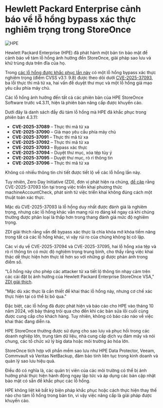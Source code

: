 # Hewlett Packard Enterprise cảnh báo về lỗ hổng bypass xác thực nghiêm trọng trong StoreOnce

![HPE](https://www.bleepstatic.com/content/hl-images/2021/05/27/HPE-headpic.jpg)

Hewlett Packard Enterprise (HPE) đã phát hành một bản tin bảo mật để cảnh báo về tám lỗ hổng ảnh hưởng đến StoreOnce, giải pháp sao lưu và khử trùng dựa trên đĩa của họ.

Trong [các lỗ hổng được khắc phục lần này](http://support.hpe.com/hpesc/public/docDisplay?docId=hpesbst04847en%5Fus&docLocale=en%5FUS) có một lỗ hổng bypass xác thực nghiêm trọng (điểm CVSS v3.1: 9.8) được theo dõi dưới [CVE-2025-37093](https://nvd.nist.gov/vuln/detail/CVE-2025-37093), ba lỗi thực thi mã từ xa, hai vấn đề duyệt thư mục và một lỗ hổng giả mạo yêu cầu phía máy chủ.

Các lỗ hổng ảnh hưởng đến tất cả các phiên bản của HPE StoreOnce Software trước v4.3.11, hiện là phiên bản nâng cấp được khuyến cáo.

Dưới đây là danh sách đầy đủ tám lỗ hổng mà HPE đã khắc phục trong phiên bản 4.3.11:

* **CVE-2025-37089** – Thực thi mã từ xa
* **CVE-2025-37090** – Giả mạo yêu cầu phía máy chủ
* **CVE-2025-37091** – Thực thi mã từ xa
* **CVE-2025-37092** – Thực thi mã từ xa
* **CVE-2025-37093** – Bypass xác thực
* **CVE-2025-37094** – Duyệt thư mục, xóa tệp tùy ý
* **CVE-2025-37095** – Duyệt thư mục, rò rỉ thông tin
* **CVE-2025-37096** – Thực thi mã từ xa

Không có nhiều thông tin chi tiết được tiết lộ về các lỗ hổng lần này.

Tuy nhiên, Zero Day Initiative (ZDI), đơn vị phát hiện ra chúng, [đề cập](https://www.zerodayinitiative.com/advisories/ZDI-25-316/) rằng CVE-2025-37093 tồn tại trong việc triển khai phương thức machineAccountCheck, phát sinh từ việc triển khai không đúng cách một thuật toán xác thực.

Mặc dù CVE-2025-37093 là lỗ hổng duy nhất được đánh giá là nghiêm trọng, nhưng các lỗ hổng khác vẫn mang rủi ro đáng kể ngay cả khi chúng thường được phân loại là thấp hơn trong thang đánh giá mức độ nghiêm trọng.

ZDI giải thích rằng vấn đề bypass xác thực là chìa khóa mở khóa tiềm năng trong tất cả các lỗ hổng khác, vì vậy rủi ro của chúng không bị cô lập.

Các ví dụ về CVE-2025-37094 và CVE-2025-37095, hai lỗ hổng xóa tệp và rò rỉ thông tin có mức độ nghiêm trọng trung bình, cho thấy rằng việc khai thác dễ thực hiện hơn thực tế hơn so với những gì được phản ánh trong điểm số.

"Lỗ hổng này cho phép các attacker từ xa tiết lộ thông tin nhạy cảm trên các cài đặt bị ảnh hưởng của Hewlett Packard Enterprise StoreOnce VSA," [ZDI giải thích](https://www.zerodayinitiative.com/advisories/ZDI-25-317/).

"Mặc dù xác thực là cần thiết để khai thác lỗ hổng này, nhưng cơ chế xác thực hiện tại có thể bị bỏ qua."

Đặc biệt, các lỗ hổng đã được phát hiện và báo cáo cho HPE vào tháng 10 năm 2024, với bảy tháng trôi qua cho đến khi các bản sửa lỗi cuối cùng được cung cấp cho khách hàng. Tuy nhiên, không có báo cáo nào về việc khai thác đang diễn ra.

HPE StoreOnce thường được sử dụng cho sao lưu và phục hồi trong các doanh nghiệp lớn, trung tâm dữ liệu, nhà cung cấp dịch vụ đám mây và nói chung, các tổ chức xử lý big data hoặc môi trường ảo hóa lớn.

StoreOnce tích hợp với phần mềm sao lưu như HPE Data Protector, Veeam, Commvault và Veritas NetBackup, đảm bảo tính liên tục trong kinh doanh và quản lý sao lưu hiệu quả.

Điều đó có nghĩa là, các quản trị viên của các môi trường có thể bị ảnh hưởng phải thực hiện hành động ngay lập tức và áp dụng các bản cập nhật bảo mật có sẵn để khắc phục các lỗ hổng.

HPE không liệt kê bất kỳ biện pháp khắc phục hoặc cách thực hiện thay thế nào cho tám lỗ hổng trong bản tin, vì vậy việc nâng cấp là giải pháp được khuyến cáo.